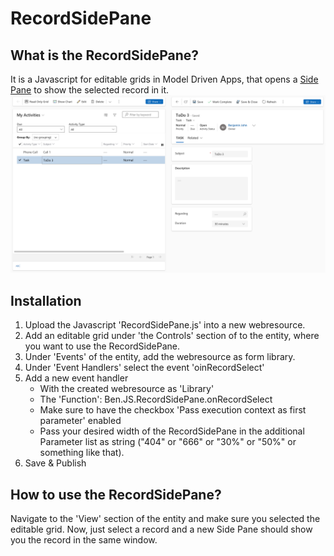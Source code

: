 # RecordSidePane

## What is the RecordSidePane?
It is a Javascript for editable grids in Model Driven Apps, that opens a [Side Pane](https://learn.microsoft.com/en-us/power-apps/developer/model-driven-apps/clientapi/reference/xrm-app-sidepanes) to show the selected record in it.
![Screenshot](https://github.com/BenjaminJohn/MDA_Scripts/blob/e110d80b82b9611d0b9e8b70d0670d672f72a4b0/RecordSidePane/RecordSidePane_Screenshot.png)

## Installation
1. Upload the Javascript 'RecordSidePane.js' into a new webresource.
2. Add an editable grid under 'the Controls' section of to the entity, where you want to use the RecordSidePane.
3. Under 'Events' of the entity, add the webresource as form library.
4. Under 'Event Handlers' select the event 'oinRecordSelect'
5. Add a new event handler
   -  With the created webresource as 'Library'
   -  The 'Function': Ben.JS.RecordSidePane.onRecordSelect
   -  Make sure to have the checkbox 'Pass execution context as first parameter' enabled
   -  Pass your desired width of the RecordSidePane in the additional Parameter list as string ("404" or "666" or "30%" or "50%" or something like that).
6. Save & Publish

## How to use the RecordSidePane?
Navigate to the 'View' section of the entity and make sure you selected the editable grid. Now, just select a record and a new Side Pane should show you the record in the same window.

